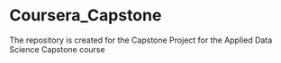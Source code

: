 # Coursera_Capstone
The repository is created for the Capstone Project for the Applied Data Science Capstone course

